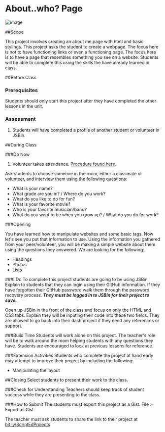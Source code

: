 # About..who? Page

![image](http://i.imgur.com/UfBwSzcl.jpg)

##Scope

This project involves creating an about me page with html and basic stylings. This project asks the student to create a webpage. The focus here is not to have functioning links or even a functioning page. The focus here is to have a page that resembles something you see on a website. Students will be able to complete this using the skills the have already learned in class.
 
##Before Class

### Prerequisites
Students should only start this project after they have completed the other lessons in the unit.

### Assessment

1. Students will have completed a profile of another student or volunteer in JSBin.

##During Class

###Do Now

1. Volunteer takes attendance. [Procedure found here](https://docs.google.com/document/d/19IIhqykr70vj7wnqyJYuQNTkd9GX56Xgl3omD42IcMk/edit).

Ask students to choose someone in the room, either a classmate or volunteer, and interview them using the following questions: 

* What is your name? 
* What grade are you in? / Where do you work? 
* What do you like to do for fun? 
* What is your favorite movie? 
* Who is your favorite musician/band? 
* What do you want to be when you grow up? / What do you do for work? 

###Opening

You have learned how to manipulate websites and some basic tags. Now let's see you put that information to use. Using the information you gathered from your peer/volunteer, you will be making a simple website about them using the questions they answered. We are looking for the following: 
* Headings
* Photos
* Lists 


###I Do
To complete this project students are going to be using JSBin. Explain to students that they can login using their GitHub information. If they have forgotten their GitHub password walk them through the password recovery process.  ***They must be logged in to JSBin for their project to save.***

Open up JSBin in the front of the class and focus on only the HTML and CSS tabs. Explain they will be inputing their code into these two fields. They are allowed to go back into their dash project if they need any references or support.

###Build Time
Students will work alone on this project. The teacher's role will be to walk around the room helping students with any questions they have. Students are encouraged to look at previous lessons for reference.

###Extension Activities
Students who complete the project at hand early may attempt to improve their project by including the following:  

* Manipulating the layout

##Closing
Select students to present their work to the class.

###Check for Understanding
Teachers should keep track of student success while they are presenting to the class.

###How to Submit
The students must export this project as a Gist.
File > Export as Gist

The teacher must ask students to share the link to their project at [bit.ly/ScriptEdProjects](bit.ly/ScriptEdProjects)



